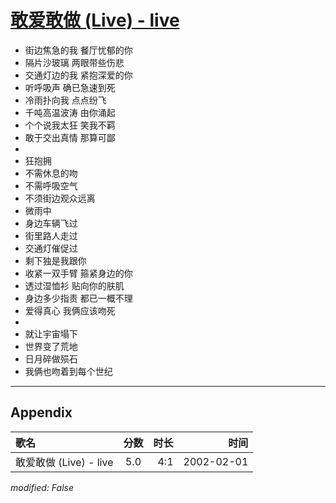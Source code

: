 # [敢爱敢做 (Live) - live](https://music.163.com/song?id=67133)

* 街边焦急的我 餐厅忧郁的你
* 隔片沙玻璃 两眼带些伤悲
* 交通灯边的我 紧抱深爱的你
* 听呼吸声 确已急速到死
* 冷雨扑向我 点点纷飞
* 千吨高温波涛 由你涌起
* 个个说我太狂 笑我不羁
* 敢于交出真情 那算可鄙
* 
* 狂抱拥
* 不需休息的吻
* 不需呼吸空气
* 不须街边观众远离
* 微雨中
* 身边车辆飞过
* 街里路人走过
* 交通灯催促过
* 剩下独是我跟你
* 收紧一双手臂 箍紧身边的你
* 透过湿恤衫 贴向你的肤肌
* 身边多少指责 都已一概不理
* 爱得真心 我俩应该吻死
* 
* 就让宇宙塌下
* 世界变了荒地
* 日月碎做殒石
* 我俩也吻着到每个世纪


---

## Appendix

|歌名|分数|时长|时间|
|:---|:---:|---:|---:|
|敢爱敢做 (Live) - live|5.0|4:1|2002-02-01

*modified: False*